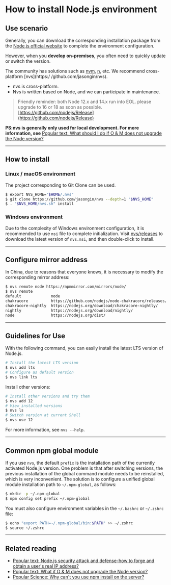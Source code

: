 # How to install Node.js environment

## Use scenario

Generally, you can download the corresponding installation package from the [Node.js official website](https://nodejs.org/) to complete the environment configuration.

However, when you **develop on-premises**, you often need to quickly update or switch the version.

The community has solutions such as [nvm](https://github.com/creationix/nvm), [n](https://github.com/tj/n), etc. We recommend cross-platform [nvs](https:/ /github.com/jasongin/nvs).

- nvs is cross-platform.
- Nvs is written based on Node, and we can participate in maintenance.



> Friendly reminder: both Node 12.x and 14.x run into EOL. please upgrade to 16 or 18 as soon as possible.
> [https://github.com/nodejs/Release](https://github.com/nodejs/Release)



**PS:nvs is generally only used for local development. For more information, see** [Popular text: What should I do if O & M does not upgrade the Node version?](https://zhuanlan.zhihu.com/p/39226941)

---

## How to install

### Linux / macOS environment

The project corresponding to Git Clone can be used.

```bash
$ export NVS_HOME="$HOME/.nvs"
$ git clone https://github.com/jasongin/nvs --depth=1 "$NVS_HOME"
$ . "$NVS_HOME/nvs.sh" install
```

### Windows environment

Due to the complexity of Windows environment configuration, it is recommended to use `msi` file to complete initialization.
Visit [nvs/releases](https://github.com/jasongin/nvs/releases) to download the latest version of `nvs.msi`, and then double-click to install.

---

## Configure mirror address
In China, due to reasons that everyone knows, it is necessary to modify the corresponding mirror address:
```bash
$ nvs remote node https://npmmirror.com/mirrors/node/
$ nvs remote
default             node
chakracore          https://github.com/nodejs/node-chakracore/releases/
chakracore-nightly  https://nodejs.org/download/chakracore-nightly/
nightly             https://nodejs.org/download/nightly/
node                https://nodejs.org/dist/
```

---

## Guidelines for Use
With the following command, you can easily install the latest LTS version of Node.js.
```bash
# Install the latest LTS version
$ nvs add lts
# Configure as default version
$ nvs link lts
```
Install other versions:
```bash
# Install other versions and try them
$ nvs add 12
# View installed versions
$ nvs ls
# Switch version at current Shell
$ nvs use 12
```
For more information, see `nvs --help`.

---

## Common npm global module
If you use `nvs`, the default `prefix` is the installation path of the currently activated Node.js version.
One problem is that after switching versions, the previous installation of the global command module needs to be reinstalled, which is very inconvenient.
The solution is to configure a unified global module installation path to `~/.npm-global`, as follows:
```bash
$ mkdir -p ~/.npm-global
$ npm config set prefix ~/.npm-global
```
You must also configure environment variables in the `~/.bashrc` or `~/.zshrc` file:
```bash
$ echo "export PATH=~/.npm-global/bin:$PATH" >> ~/.zshrc
$ source ~/.zshrc
```

---

## Related reading

- [Popular text: Node.js security attack and defense-how to forge and obtain a user's real IP address?](https://zhuanlan.zhihu.com/p/62265144)
- [Popular text: What if O & M does not upgrade the Node version?](https://zhuanlan.zhihu.com/p/39226941)
- [Popular Science: Why can't you use npm install on the server?](https://zhuanlan.zhihu.com/p/39209596)
